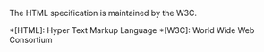 The HTML specification is maintained by the W3C.

*[HTML]: Hyper Text Markup Language
*[W3C]: World Wide Web Consortium
